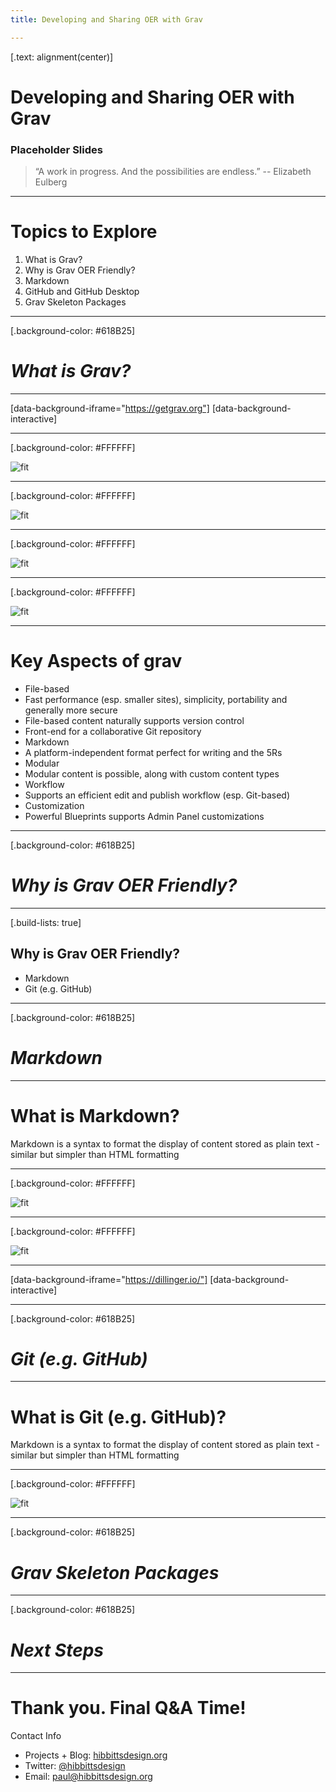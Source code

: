 ```yaml
---
title: Developing and Sharing OER with Grav

---
```


[.text: alignment(center)]

# Developing and Sharing OER with Grav

### Placeholder Slides

> “A work in progress. And the possibilities are endless.”
-- Elizabeth Eulberg

---

# Topics to Explore
1. What is Grav?
2. Why is Grav OER Friendly?
3. Markdown
4. GitHub and GitHub Desktop
5. Grav Skeleton Packages

---

[.background-color: #618B25]

# _What is Grav?_

---

[data-background-iframe="https://getgrav.org"]
[data-background-interactive]

---

[.background-color: #FFFFFF]

![fit](https://getgrav-grav.netdna-ssl.com/user/pages/01.tour/_easy-to-use/001-dashboard.png)

---

[.background-color: #FFFFFF]

![fit](https://getgrav-grav.netdna-ssl.com/user/pages/01.tour/_easy-to-use/003-editpage.png)

---

[.background-color: #FFFFFF]

![fit](https://getgrav-grav.netdna-ssl.com/user/pages/01.tour/_easy-to-use/005-plugins.png)

---

[.background-color: #FFFFFF]

![fit](https://getgrav-grav.netdna-ssl.com/user/pages/01.tour/_easy-to-use/006-themes.png)

---

# Key Aspects of grav

* File-based
 * Fast performance (esp. smaller sites), simplicity, portability and generally more secure
 * File-based content naturally supports version control
 * Front-end for a collaborative Git repository
* Markdown
 * A platform-independent format perfect for writing and the 5Rs
* Modular
 * Modular content is possible, along with custom content types
* Workflow
 * Supports an efficient edit and publish workflow (esp. Git-based)
* Customization
 * Powerful Blueprints supports Admin Panel customizations

---

[.background-color: #618B25]

# _Why is Grav OER Friendly?_

---

[.build-lists: true]

## Why is Grav OER Friendly?

* Markdown
* Git (e.g. GitHub)

---

[.background-color: #618B25]

# _Markdown_

---

# What is Markdown?

Markdown is a syntax to format the display of content stored as plain text - similar but simpler than HTML formatting

---

[.background-color: #FFFFFF]

![fit](https://docs.joeworkman.net/assets/rapidweaver/stacks/markdown/markdown-basic-setup1.png)

---

[.background-color: #FFFFFF]

![fit](https://hibbittsdesign.org/images/future-friendly.jpg)

---

[data-background-iframe="https://dillinger.io/"]
[data-background-interactive]

---

[.background-color: #618B25]

# _Git (e.g. GitHub)_

---

# What is Git (e.g. GitHub)?

Markdown is a syntax to format the display of content stored as plain text - similar but simpler than HTML formatting

---

[.background-color: #FFFFFF]

![fit](https://hibbittsdesign.org/images/grav-publishing.jpg)

---

[.background-color: #618B25]

# _Grav Skeleton Packages_

---

[.background-color: #618B25]

# _Next Steps_

---

# Thank you. Final Q&A Time!
Contact Info
* Projects + Blog: [hibbittsdesign.org](https://hibbittsdesign.org)
* Twitter: [@hibbittsdesign](https://twitter.com/hibbittsdesign)
* Email: [paul@hibbittsdesign.org](paul@hibbittsdesign.org)
